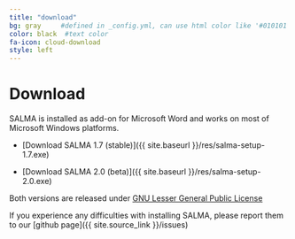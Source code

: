 ```yaml
---
title: "download"
bg: gray     #defined in _config.yml, can use html color like '#010101'
color: black  #text color
fa-icon: cloud-download
style: left
---
```

# Download 

SALMA is installed as add-on for Microsoft Word and works on most of Microsoft Windows platforms.

* [Download SALMA 1.7 (stable)]({{ site.baseurl }}/res/salma-setup-1.7.exe)

* [Download SALMA 2.0 (beta)]({{ site.baseurl }}/res/salma-setup-2.0.exe)


Both versions are released under [GNU Lesser General Public License](https://www.gnu.org/copyleft/lesser.html)

If you experience any difficulties with installing SALMA, please report them to our [github page]({{ site.source_link }}/issues)


